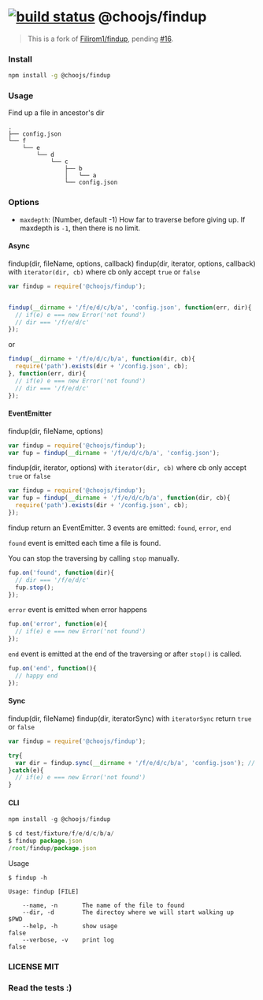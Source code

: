 [![build status](https://secure.travis-ci.org/choojs/findup.png)](http://travis-ci.org/choojs/findup)
@choojs/findup
=======

> This is a fork of [Filirom1/findup](https://github.com/Filirom1/findup), pending [#16](https://github.com/Filirom1/findup/pull/16).

### Install

```sh
npm install -g @choojs/findup
```

### Usage

Find up a file in ancestor's dir


    .
    ├── config.json
    └── f
        └── e
            └── d
                └── c
                    ├── b
                    │   └── a
                    └── config.json

### Options

- `maxdepth`: (Number, default -1) How far to traverse before giving up. If maxdepth is `-1`, then there is no limit.

#### Async

findup(dir, fileName, options, callback)
findup(dir, iterator, options, callback) with `iterator(dir, cb)` where cb only accept `true` or `false`

```js
var findup = require('@choojs/findup');


findup(__dirname + '/f/e/d/c/b/a', 'config.json', function(err, dir){
  // if(e) e === new Error('not found')
  // dir === '/f/e/d/c'
});
```

or

```js
findup(__dirname + '/f/e/d/c/b/a', function(dir, cb){
  require('path').exists(dir + '/config.json', cb);
}, function(err, dir){
  // if(e) e === new Error('not found')
  // dir === '/f/e/d/c'
});
```

#### EventEmitter

findup(dir, fileName, options)

```js
var findup = require('@choojs/findup');
var fup = findup(__dirname + '/f/e/d/c/b/a', 'config.json');
```

findup(dir, iterator, options) with `iterator(dir, cb)` where cb only accept `true` or `false`

```js
var findup = require('@choojs/findup');
var fup = findup(__dirname + '/f/e/d/c/b/a', function(dir, cb){
  require('path').exists(dir + '/config.json', cb);
});
```

findup return an EventEmitter. 3 events are emitted: `found`, `error`, `end`

`found` event is emitted each time a file is found.

You can stop the traversing by calling `stop` manually.

```js
fup.on('found', function(dir){
  // dir === '/f/e/d/c'
  fup.stop();
});
```

`error` event is emitted when error happens

```js
fup.on('error', function(e){
  // if(e) e === new Error('not found')
});
```

`end` event is emitted at the end of the traversing or after `stop()` is
called.

```js
fup.on('end', function(){
  // happy end
});
```

#### Sync

findup(dir, fileName)
findup(dir, iteratorSync) with `iteratorSync` return `true` or `false`
```js
var findup = require('@choojs/findup');

try{
  var dir = findup.sync(__dirname + '/f/e/d/c/b/a', 'config.json'); // dir === '/f/e/d/c'
}catch(e){
  // if(e) e === new Error('not found')
}
```

#### CLI
```js
npm install -g @choojs/findup

$ cd test/fixture/f/e/d/c/b/a/
$ findup package.json
/root/findup/package.json
```

Usage

```
$ findup -h

Usage: findup [FILE]

    --name, -n       The name of the file to found
    --dir, -d        The directoy where we will start walking up    $PWD
    --help, -h       show usage                                     false
    --verbose, -v    print log                                      false
```

### LICENSE MIT

### Read the tests :)
